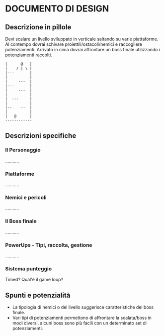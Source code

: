 # DOCUMENTO DI DESIGN

## Descrizione in pillole
Devi scalare un livello sviluppato in verticale saltando su varie piattaforme.
Al contempo dovrai schivare proiettili/ostacoli/nemici e raccogliere potenziamenti.
Arrivato in cima dovrai affrontare un boss finale utilizzando i potenziamenti raccolti.

```
|      @   |
|    / | \ |
|---       |
|          |
|     ---  |
|---       |
|     ---  |
|          |
|  ---     |
|          |
|--    --  |
|          |
|   @      |
------------
```
## Descrizioni specifiche

### Il Personaggio
...........

### Piattaforme
...........

### Nemici e pericoli
...........

### Il Boss finale
...........

### PowerUps - Tipi, raccolta, gestione
...........

### Sistema punteggio
Timed? Qual'è il game loop?


## Spunti e potenzialità
- La tipologia di nemici o del livello suggerisce caratteristiche del boss finale.
- Vari tipi di potenziamenti permettono di affrontare la scalata/boss in modi diversi, alcuni boss sono più facili con un determinato set di potenziamenti.
